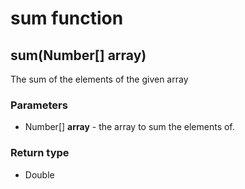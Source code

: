 sum function
============
sum(Number[] **array**)
-----------------------

The sum of the elements of the given array

### Parameters

- Number[] **array** - the array to sum the elements of.

### Return type

- Double



